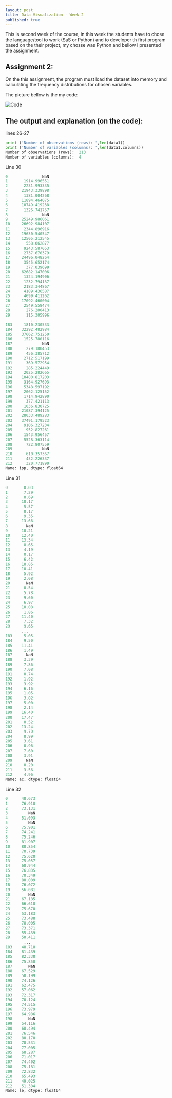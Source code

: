 ```yaml
---
layout: post
title: Data Visualization - Week 2
published: true
---
```


This is second week of the course, in this week the students have to chose the language/tool to work (SaS or Python) and to developer th first program based on the their project, my chosse was Python and bellow i presented the assignment.


## Assignment 2:
On the this assignment, the program must load the dataset into memory and calculating the frequency distributions for chosen variables.

The picture bellow is the my code:

![Code](/images/getdata1.png)

## The output and explanation (on the code):

lines 26-27 

````python    
print ('Number of observations (rows): ',len(data1))
print ('Number of variables (columns): ',len(data1.columns))
Number of observations (rows):  213
Number of variables (columns):  4
````

Line 30

```python 
0               NaN
1       1914.996551
2       2231.993335
3      21943.339898
4       1381.004268
5      11894.464075
6      10749.419238
7       1326.741757
8               NaN
9      25249.986061
10     26692.984107
11      2344.896916
12     19630.540547
13     12505.212545
14       558.062877
15      9243.587053
16      2737.670379
17     24496.048264
18      3545.652174
19       377.039699
20     62682.147006
21      1324.194906
22      1232.794137
23      2183.344867
24      4189.436587
25      4699.411262
26     17092.460004
27      2549.558474
28       276.200413
29       115.305996
           ...     
183     1810.230533
184    32292.482984
185    37662.751250
186     1525.780116
187             NaN
188      279.180453
189      456.385712
190     2712.517199
191      369.572954
192      285.224449
193     2025.282665
194    10480.817203
195     3164.927693
196     5348.597192
197     2062.125152
198     1714.942890
199      377.421113
200     1036.830725
201    21087.394125
202    28033.489283
203    37491.179523
204     9106.327234
205      952.827261
206     1543.956457
207     5528.363114
208      722.807559
209             NaN
210      610.357367
211      432.226337
212      320.771890
Name: ipp, dtype: float64
```

Line 31 

```python 
0       0.03
1       7.29
2       0.69
3      10.17
4       5.57
5       8.17
6       9.35
7      13.66
8        NaN
9      10.21
10     12.40
11     13.34
12      8.65
13      4.19
14      0.17
15      6.42
16     18.85
17     10.41
18      5.92
19      2.08
20       NaN
21      0.54
22      5.78
23      9.60
24      6.97
25     10.08
26      1.86
27     11.40
28      7.32
29      9.65
       ...  
183     5.05
184     9.50
185    11.41
186     1.49
187      NaN
188     3.39
189     7.86
190     7.08
191     0.74
192     1.92
193     3.92
194     6.16
195     1.05
196     3.02
197     5.00
198     2.14
199    16.40
200    17.47
201     0.52
202    13.24
203     9.70
204     8.99
205     3.61
206     0.96
207     7.60
208     3.91
209      NaN
210     0.20
211     3.56
212     4.96
Name: ac, dtype: float64
```

Line 32

```python 
0      48.673
1      76.918
2      73.131
3         NaN
4      51.093
5         NaN
6      75.901
7      74.241
8      75.246
9      81.907
10     80.854
11     70.739
12     75.620
13     75.057
14     68.944
15     76.835
16     70.349
17     80.009
18     76.072
19     56.081
20        NaN
21     67.185
22     66.618
23     75.670
24     53.183
25     73.488
26     78.005
27     73.371
28     55.439
29     50.411
        ...  
183    48.718
184    81.439
185    82.338
186    75.850
187       NaN
188    67.529
189    58.199
190    74.126
191    62.475
192    57.062
193    72.317
194    70.124
195    74.515
196    73.979
197    64.986
198       NaN
199    54.116
200    68.494
201    76.546
202    80.170
203    78.531
204    77.005
205    68.287
206    71.017
207    74.402
208    75.181
209    72.832
210    65.493
211    49.025
212    51.384
Name: le, dtype: float64
```




